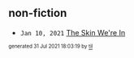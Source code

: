 ## non-fiction


* <code>Jan 10, 2021</code> [The Skin We're In](2021-01-10T16-54-31-the-skin-we're-in.md)

<sup><sub>generated 31 Jul 2021 18:03:19 by <a href='https://github.com/senorprogrammer/til'>til</a></sub></sup>
